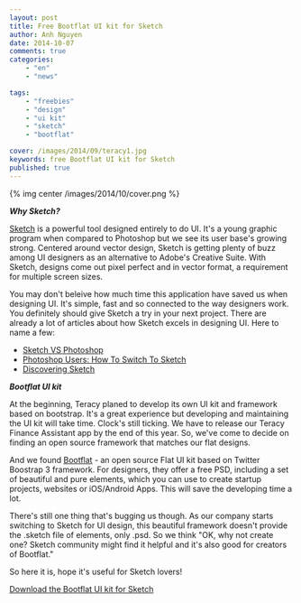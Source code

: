 ```yaml
---
layout: post
title: Free Bootflat UI kit for Sketch
author: Anh Nguyen
date: 2014-10-07 
comments: true
categories:
    - "en"
    - "news"

tags:
    - "freebies"
    - "design"
    - "ui kit"
    - "sketch"
    - "bootflat"

cover: /images/2014/09/teracy1.jpg
keywords: free Bootflat UI kit for Sketch
published: true
---
```

{% img center /images/2014/10/cover.png %}

 

***Why Sketch?***

[Sketch][] is a powerful tool designed entirely to do UI. It's a young graphic program when compared
 to Photoshop but we see its user base's growing strong. Centered around vector design, Sketch is 
 getting plenty of buzz among UI designers as an alternative to Adobe's Creative Suite. With Sketch,
  designs come out pixel perfect and in vector format, a requirement for multiple screen sizes. 

<!-- more -->

You may don't beleive how much time this application have saved us when designing UI. It's simple, 
fast and so connected to the way designers work. You definitely should give Sketch a try in your 
next project. There are already a lot of articles about how Sketch excels in designing UI. Here to 
name a few:


* [Sketch VS Photoshop][]
* [Photoshop Users: How To Switch To Sketch][]
* [Discovering Sketch][]

***Bootflat UI kit***

At the beginning, Teracy planed to develop its own UI kit and framework based on bootstrap. It's a 
great experience but developing and maintaining the UI kit will take time. Clock's still ticking. 
We have to release our Teracy Finance Assistant app by the end of this year. 
So, we've come to decide on finding an open source framework that matches our flat designs. 

And we found [Bootflat][] - an open source Flat UI kit based on Twitter Boostrap 3 framework. For 
designers, they offer a free PSD, including a set of beautiful and pure elements, which you can 
use to create startup projects, websites or iOS/Android Apps. This will save the developing time a lot. 

There's still one thing that's bugging us though. As our company starts switching to Sketch for UI design, this 
beautiful framework doesn't provide the .sketch file of elements, only .psd. So we think "OK, why not
 create one? Sketch community might find it helpful and it's also good for creators of Bootflat."

So here it is, hope it's useful for Sketch lovers!

[Download the Bootflat UI kit for Sketch][]

[Sketch]:http://www.bohemiancoding.com/sketch/
[Bootflat]:http://bootflat.github.io/
[Download the Bootflat UI kit for Sketch]:https://github.com/teracy-official/bootflat-ui-kit.sketch
[Photoshop Users: How To Switch To Sketch]:http://blog.mengto.com/photoshop-users-how-to-switch-to-sketch/
[Sketch VS Photoshop]:http://blog.mengto.com/sketch-vs-photoshop/
[Discovering Sketch]:https://medium.com/@jm_denis/discovering-sketch-25545f6cb161

